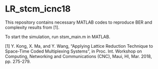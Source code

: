 # LR_stcm_icnc18

This repository contains necessary MATLAB codes to reproduce BER and complexity results from [1].

To start the simulation, run stsm_main.m in MATLAB.

[1] Y. Kong, X. Ma, and Y. Wang, “Applying Lattice Reduction Technique to Space-Time Coded Multiplexing Systems”, in Proc. Int. Workshop on Computing, Networking and Communications (CNC), Maui, HI, Mar. 2018, pp. 275-279.
